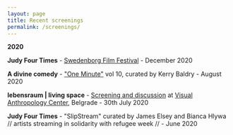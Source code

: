 ```yaml
---
layout: page
title: Recent screenings
permalink: /screenings/
---
```


**2020**

**Judy Four Times** - [Swedenborg Film Festival](https://www.swedenborg.org.uk/events/swedenborg-film-festival-2020/) - December 2020  

**A divine comedy** - ["One Minute"](http://oneminuteartistfilms.blogspot.com/2020/07/one-minute-volume-ten.html) vol 10, curated by Kerry Baldry - August 2020  

**lebensraum | living space** - [Screening and discussion](https://www.facebook.com/events/3367177669984542/) at [Visual Anthropology Center](https://visualanthropologycenter.com/), Belgrade - 30th July 2020  

**Judy Four Times** - "SlipStream" curated by James Elsey and Bianca Hlywa // artists streaming in solidarity with refugee week //  - June 2020  
